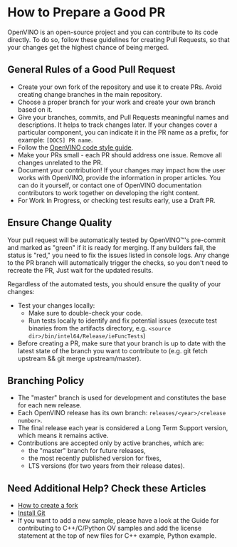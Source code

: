 # How to Prepare a Good PR

   OpenVINO is an open-source project and you can contribute to its code directly. 
   To do so, follow these guidelines for creating Pull Requests, so that your 
   changes get the highest chance of being merged.


## General Rules of a Good Pull Request

* Create your own fork of the repository and use it to create PRs. 
  Avoid creating change branches in the main repository.
* Choose a proper branch for your work and create your own branch based on it. 
* Give your branches, commits, and Pull Requests meaningful names and descriptions. 
  It helps to track changes later. If your changes cover a particular component, 
  you can indicate it in the PR name as a prefix, for example: ``[DOCS] PR name``.
* Follow the [OpenVINO code style guide](https://github.com/openvinotoolkit/openvino/blob/master/docs/dev/coding_style.md).
* Make your PRs small - each PR should address one issue. Remove all changes 
  unrelated to the PR.
* Document your contribution! If your changes may impact how the user works with
  OpenVINO, provide the information in proper articles. You can do it yourself, 
  or contact one of OpenVINO documentation contributors to work together on
  developing the right content. 
* For Work In Progress, or checking test results early, use a Draft PR.


## Ensure Change Quality

Your pull request will be automatically tested by OpenVINO™'s pre-commit and marked 
as "green" if it is ready for merging. If any builders fail, the status is "red," 
you need to fix the issues listed in console logs. Any change to the PR branch will 
automatically trigger the checks, so you don't need to recreate the PR, Just wait
for the updated results. 

Regardless of the automated tests, you should ensure the quality of your changes:

* Test your changes locally:
  * Make sure to double-check your code. 
  * Run tests locally to identify and fix potential issues (execute test binaries 
    from the artifacts directory, e.g. ``<source dir>/bin/intel64/Release/ieFuncTests``)
* Before creating a PR, make sure that your branch is up to date with the latest 
  state of the branch you want to contribute to (e.g. git fetch upstream && git 
  merge upstream/master).


## Branching Policy

* The "master" branch is used for development and constitutes the base for each new release.
* Each OpenVINO release has its own branch: ``releases/<year>/<release number>``.
* The final release each year is considered a Long Term Support version, 
  which means it remains active.
* Contributions are accepted only by active branches, which are:
  * the "master" branch for future releases,
  * the most recently published version for fixes,
  * LTS versions (for two years from their release dates).


## Need Additional Help? Check these Articles

* [How to create a fork](https://docs.github.com/en/pull-requests/collaborating-with-pull-requests/working-with-forks/fork-a-repo) 
* [Install Git](https://git-scm.com/book/en/v2/Getting-Started-First-Time-Git-Setup)
* If you want to add a new sample, please have a look at the Guide for contributing
  to C++/C/Python OV samples and add the license statement at the top of new files for
  C++ example, Python example.
